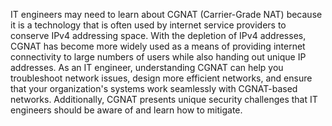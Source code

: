 IT engineers may need to learn about CGNAT (Carrier-Grade NAT) because it is a technology that is often used by internet service providers to conserve IPv4 addressing space. With the depletion of IPv4 addresses, CGNAT has become more widely used as a means of providing internet connectivity to large numbers of users while also handing out unique IP addresses. As an IT engineer, understanding CGNAT can help you troubleshoot network issues, design more efficient networks, and ensure that your organization's systems work seamlessly with CGNAT-based networks. Additionally, CGNAT presents unique security challenges that IT engineers should be aware of and learn how to mitigate.
